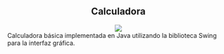 ## <h2 align="center">Calculadora</h2>
<div align="center">
  <img src="https://raw.githubusercontent.com/FrankSkep/Calculadora_Java/main/assets/view.png"><img/>
</div>
Calculadora básica implementada en Java utilizando la biblioteca Swing para la interfaz gráfica.

